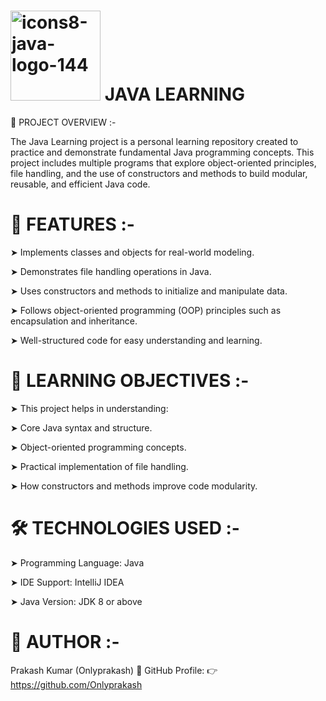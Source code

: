 #  <img width="144" height="144" alt="icons8-java-logo-144" src="https://github.com/user-attachments/assets/24073abe-11b6-412d-938a-a32f61e81b51" /> JAVA LEARNING

📘 PROJECT OVERVIEW :-

The Java Learning project is a personal learning repository created to practice and demonstrate fundamental Java programming concepts.
This project includes multiple programs that explore object-oriented principles, file handling, and the use of constructors and methods to build modular, reusable, and efficient Java code.

# 🚀 FEATURES :-

➤ Implements classes and objects for real-world modeling.

➤ Demonstrates file handling operations in Java.

➤ Uses constructors and methods to initialize and manipulate data.

➤ Follows object-oriented programming (OOP) principles such as encapsulation and inheritance.

➤ Well-structured code for easy understanding and learning.

# 🧠 LEARNING OBJECTIVES :-

➤ This project helps in understanding:

➤ Core Java syntax and structure.

➤ Object-oriented programming concepts.

➤ Practical implementation of file handling.

➤ How constructors and methods improve code modularity.

# 🛠️ TECHNOLOGIES USED :-

➤ Programming Language: Java

➤ IDE Support: IntelliJ IDEA

➤ Java Version: JDK 8 or above

# 👤 AUTHOR :-

Prakash Kumar (Onlyprakash)
📎 GitHub Profile:
👉 https://github.com/Onlyprakash
